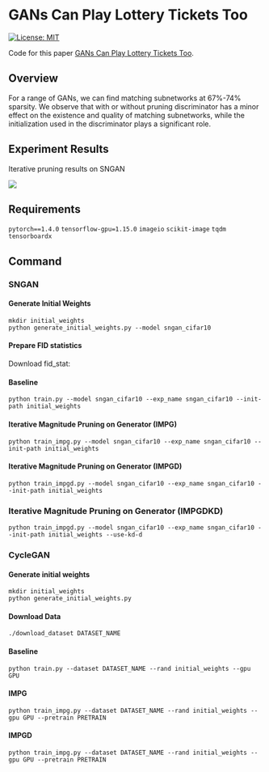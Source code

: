 # GANs Can Play Lottery Tickets Too

[![License: MIT](https://img.shields.io/badge/License-MIT-green.svg)](https://opensource.org/licenses/MIT)

Code for this paper [GANs Can Play Lottery Tickets Too](https://openreview.net/forum?id=1AoMhc_9jER).
## Overview

For a range of GANs, we can find matching subnetworks at 67%-74% sparsity. We observe that with or without pruning discriminator has a minor effect on the existence and quality of matching subnetworks, while the initialization used in the discriminator plays a significant role.

## Experiment Results

Iterative pruning results on SNGAN

![](https://github.com//blob/main/Figs/result.png)

## Requirements

`pytorch==1.4.0`
`tensorflow-gpu=1.15.0`
`imageio`
`scikit-image`
`tqdm`
`tensorboardx`

## Command


### SNGAN

#### Generate Initial Weights
```
mkdir initial_weights
python generate_initial_weights.py --model sngan_cifar10
```
#### Prepare FID statistics

Download fid_stat:

#### Baseline
```
python train.py --model sngan_cifar10 --exp_name sngan_cifar10 --init-path initial_weights
```
#### Iterative Magnitude Pruning on Generator (IMPG)
```
python train_impg.py --model sngan_cifar10 --exp_name sngan_cifar10 --init-path initial_weights 
```
#### Iterative Magnitude Pruning on Generator (IMPGD)
```
python train_impgd.py --model sngan_cifar10 --exp_name sngan_cifar10 --init-path initial_weights 
```
### Iterative Magnitude Pruning on Generator (IMPGDKD)

```
python train_impgd.py --model sngan_cifar10 --exp_name sngan_cifar10 --init-path initial_weights --use-kd-d
```

### CycleGAN

#### Generate initial weights

```
mkdir initial_weights
python generate_initial_weights.py
```

#### Download Data

```
./download_dataset DATASET_NAME
```
#### Baseline

```
python train.py --dataset DATASET_NAME --rand initial_weights --gpu GPU 
```

#### IMPG

```
python train_impg.py --dataset DATASET_NAME --rand initial_weights --gpu GPU --pretrain PRETRAIN
```

#### IMPGD

```
python train_impg.py --dataset DATASET_NAME --rand initial_weights --gpu GPU --pretrain PRETRAIN
```